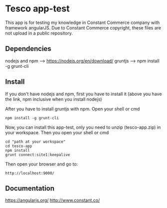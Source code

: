 # Tesco app-test

This app is for testing my knowledge in Constant Commerce company with framework angularJS. Due to Constant Commerce copyright, these files are not upload in a public repository.

## Dependencies

nodejs and npm --> https://nodejs.org/en/download/ 
gruntjs --> npm install -g grunt-cli

## Install

If you don't have nodejs and npm, first you have to install it (above you have the link, npm inclusive when you install nodejs)

After you have to install gruntjs with npm. Open your shell or cmd

```shell
npm install -g grunt-cli
```

Now, you can install this app-test, only you need to unzip (tesco-app.zip) in your workspace. Then you open your shell or cmd

```shell
cd "path at your workspace"
cd tesco-app
npm install
grunt connect:site1:keepalive
```

Then open your browser and go to:

```url
http://localhost:9000/
```

## Documentation

https://angularjs.org/
http://www.constant.co/

